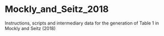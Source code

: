 # Mockly_and_Seitz_2018
Instructions, scripts and intermediary data for the generation of Table 1 in Mockly and Seitz (2018)
